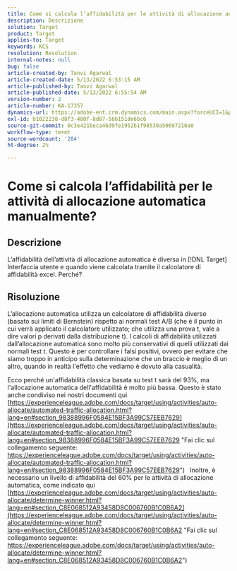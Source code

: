 ```yaml
---
title: Come si calcola l’affidabilità per le attività di allocazione automatica manualmente?
description: Descrizione
solution: Target
product: Target
applies-to: Target
keywords: KCS
resolution: Resolution
internal-notes: null
bug: false
article-created-by: Tanvi Agarwal
article-created-date: 5/13/2022 6:53:15 AM
article-published-by: Tanvi Agarwal
article-published-date: 5/13/2022 6:55:54 AM
version-number: 2
article-number: KA-17357
dynamics-url: https://adobe-ent.crm.dynamics.com/main.aspx?forceUCI=1&pagetype=entityrecord&etn=knowledgearticle&id=9b1eb859-89d2-ec11-a7b5-00224809c27a
exl-id: b1022238-d8f3-480f-8d87-586151de6bc6
source-git-commit: 0c3e421beca46d9fe1952b1f98538a50697216a0
workflow-type: tm+mt
source-wordcount: '284'
ht-degree: 2%

---
```


# Come si calcola l’affidabilità per le attività di allocazione automatica manualmente?

## Descrizione


L’affidabilità dell’attività di allocazione automatica è diversa in [!DNL Target] Interfaccia utente e quando viene calcolata tramite il calcolatore di affidabilità excel. Perché?


## Risoluzione


L’allocazione automatica utilizza un calcolatore di affidabilità diverso (basato sui limiti di Bernstein) rispetto ai normali test A/B (che è il punto in cui verrà applicato il calcolatore utilizzato; che utilizza una prova t, vale a dire valori p derivati dalla distribuzione t).
I calcoli di affidabilità utilizzati dall’allocazione automatica sono molto più conservativi di quelli utilizzati dai normali test t. Questo è per controllare i falsi positivi, ovvero per evitare che siamo troppo in anticipo sulla determinazione che un braccio è meglio di un altro, quando in realtà l&#39;effetto che vediamo è dovuto alla casualità.

Ecco perché un&#39;affidabilità classica basata su test t sarà del 93%, ma l&#39;allocazione automatica dell&#39;affidabilità è molto più bassa. Questo è stato anche condiviso nei nostri documenti qui  [https://experienceleague.adobe.com/docs/target/using/activities/auto-allocate/automated-traffic-allocation.html?lang=en#section_98388996F0584E15BF3A99C57EEB7629](https://experienceleague.adobe.com/docs/target/using/activities/auto-allocate/automated-traffic-allocation.html?lang=en#section_98388996F0584E15BF3A99C57EEB7629 "Fai clic sul collegamento seguente: https://experienceleague.adobe.com/docs/target/using/activities/auto-allocate/automated-traffic-allocation.html?lang=en#section_98388996F0584E15BF3A99C57EEB7629")
 
Inoltre, è necessario un livello di affidabilità del 60% per le attività di allocazione automatica, come indicato qui  [https://experienceleague.adobe.com/docs/target/using/activities/auto-allocate/determine-winner.html?lang=en#section_C8E068512A93458D8C006760B1C0B6A2](https://experienceleague.adobe.com/docs/target/using/activities/auto-allocate/determine-winner.html?lang=en#section_C8E068512A93458D8C006760B1C0B6A2 "Fai clic sul collegamento seguente: https://experienceleague.adobe.com/docs/target/using/activities/auto-allocate/determine-winner.html?lang=en#section_C8E068512A93458D8C006760B1C0B6A2")
<br><br><br><br><br>
